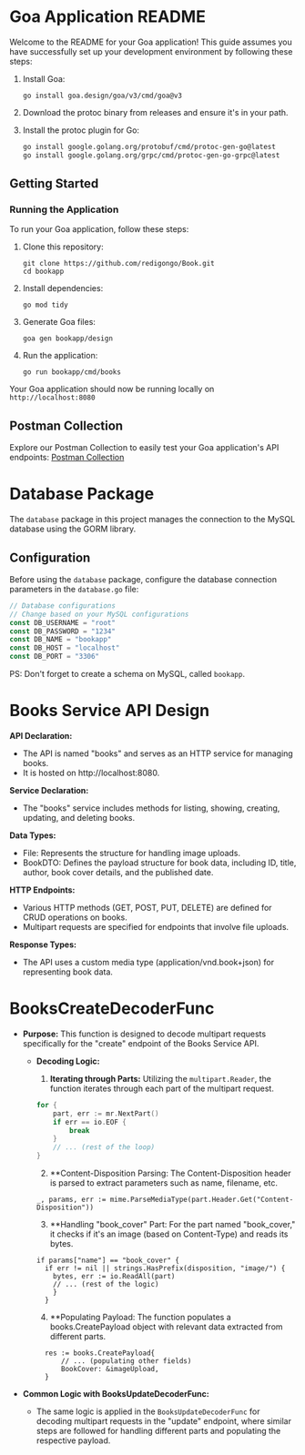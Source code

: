 # Goa Application README

Welcome to the README for your Goa application! This guide assumes you have successfully set up your development environment by following these steps:

1. Install Goa:
    ```
    go install goa.design/goa/v3/cmd/goa@v3
    ```

2. Download the protoc binary from releases and ensure it's in your path.

3. Install the protoc plugin for Go:
    ```bash
    go install google.golang.org/protobuf/cmd/protoc-gen-go@latest
    go install google.golang.org/grpc/cmd/protoc-gen-go-grpc@latest
    ```

## Getting Started

### Running the Application

To run your Goa application, follow these steps:

1. Clone this repository:

    ```
    git clone https://github.com/redigongo/Book.git
    cd bookapp
    ```

2. Install dependencies:

    ```
    go mod tidy
    ```

3. Generate Goa files:

    ```
    goa gen bookapp/design
    ```

4. Run the application:

    ```
    go run bookapp/cmd/books
    ```

Your Goa application should now be running locally on `http://localhost:8080`

## Postman Collection

Explore our Postman Collection to easily test your Goa application's API endpoints: [Postman Collection](https://www.postman.com/gold-star-692236/workspace/bookapi/collection/20581054-fe817ed7-15d1-4616-bc55-c6bb0d484d39?action=share&creator=20581054)


# Database Package

The `database` package in this project manages the connection to the MySQL database using the GORM library.

## Configuration

Before using the `database` package, configure the database connection parameters in the `database.go` file:

```go
// Database configurations
// Change based on your MySQL configurations
const DB_USERNAME = "root"
const DB_PASSWORD = "1234"
const DB_NAME = "bookapp"
const DB_HOST = "localhost"
const DB_PORT = "3306"
```
PS: Don't forget to create a schema on MySQL, called `bookapp`.


# Books Service API Design

**API Declaration:**
- The API is named "books" and serves as an HTTP service for managing books.
- It is hosted on http://localhost:8080.

**Service Declaration:**
- The "books" service includes methods for listing, showing, creating, updating, and deleting books.

**Data Types:**
- File: Represents the structure for handling image uploads.
- BookDTO: Defines the payload structure for book data, including ID, title, author, book cover details, and the published date.

**HTTP Endpoints:**
- Various HTTP methods (GET, POST, PUT, DELETE) are defined for CRUD operations on books.
- Multipart requests are specified for endpoints that involve file uploads.

**Response Types:**
- The API uses a custom media type (application/vnd.book+json) for representing book data.



# **BooksCreateDecoderFunc**

- **Purpose:** This function is designed to decode multipart requests specifically for the "create" endpoint of the Books Service API.

  - **Decoding Logic:**
      1. **Iterating through Parts:** Utilizing the `multipart.Reader`, the function iterates through each part of the multipart request.

    ```go
    for {
        part, err := mr.NextPart()
        if err == io.EOF {
            break
        }
        // ... (rest of the loop)
    }
    ```

    2. **Content-Disposition Parsing: The Content-Disposition header is parsed to extract parameters such as name, filename, etc.
    ```
    _, params, err := mime.ParseMediaType(part.Header.Get("Content-Disposition"))
    ```

    3. **Handling "book_cover" Part: For the part named "book_cover," it checks if it's an image (based on Content-Type) and reads its bytes.
    ```
    if params["name"] == "book_cover" {
      if err != nil || strings.HasPrefix(disposition, "image/") {
        bytes, err := io.ReadAll(part)
        // ... (rest of the logic)
        }
      }
    ```
    
    4. **Populating Payload: The function populates a books.CreatePayload object with relevant data extracted from different parts.

    ```
      res := books.CreatePayload{
          // ... (populating other fields)
          BookCover: &imageUpload,
      }
    ```
- **Common Logic with BooksUpdateDecoderFunc:**
  - The same logic is applied in the `BooksUpdateDecoderFunc` for decoding multipart requests in the "update" endpoint, where similar steps are followed for handling different parts and populating the respective payload.


